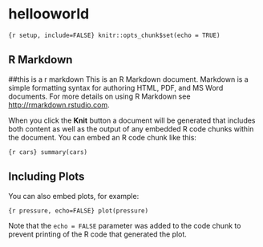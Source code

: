 hellooworld
================

`{r setup, include=FALSE} knitr::opts_chunk$set(echo = TRUE)`

## R Markdown

\#\#this is a r markdown This is an R Markdown document. Markdown is a
simple formatting syntax for authoring HTML, PDF, and MS Word documents.
For more details on using R Markdown see <http://rmarkdown.rstudio.com>.

When you click the **Knit** button a document will be generated that
includes both content as well as the output of any embedded R code
chunks within the document. You can embed an R code chunk like this:

`{r cars} summary(cars)`

## Including Plots

You can also embed plots, for example:

`{r pressure, echo=FALSE} plot(pressure)`

Note that the `echo = FALSE` parameter was added to the code chunk to
prevent printing of the R code that generated the plot.
